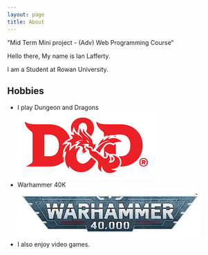 ```yaml
---
layout: page
title: About
---
```


<p class="message">
"Mid Term Mini project  - (Adv) Web Programming Course"
</p>

Hello there, My name is Ian Lafferty.

I am a Student at Rowan University. 

## Hobbies
* I play Dungeon and Dragons ![placeholder](/Images/D&D.png "Dungeon And Dragons") 
* Warhammer 40K ![placeholder](/Images/Warhammer.jpg "Warhammer 40k")
* I also enjoy video games.


